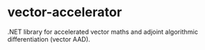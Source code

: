  # vector-accelerator
.NET library for accelerated vector maths and adjoint algorithmic differentiation (vector AAD).
